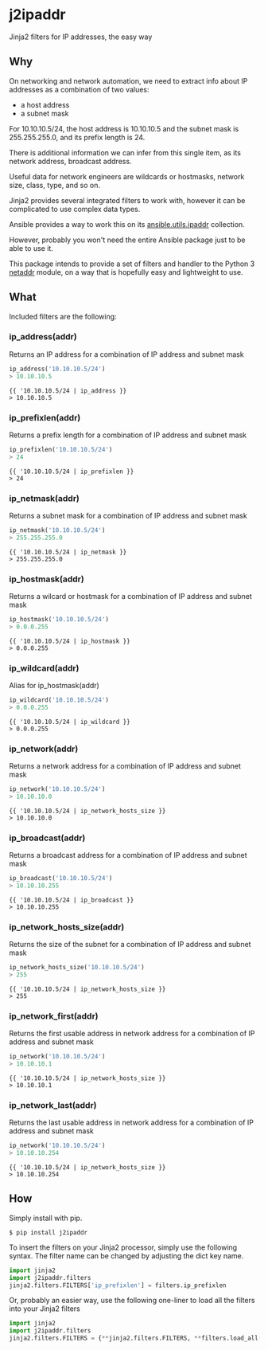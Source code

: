 # j2ipaddr

Jinja2 filters for IP addresses, the easy way

## Why

On networking and network automation, we need to extract info about IP addresses as a combination of two values:

- a host address
- a subnet mask

For 10.10.10.5/24, the host address is 10.10.10.5 and the subnet mask is 255.255.255.0, and its prefix length is 24.

There is additional information we can infer from this single item, as its network address, broadcast address.

Useful data for network engineers are wildcards or hostmasks, network size, class, type, and so on.

Jinja2 provides several integrated filters to work with, however it can be complicated to use complex data types.

Ansible provides a way to work this on its [ansible.utils.ipaddr](https://docs.ansible.com/ansible/latest/collections/ansible/utils/docsite/filters_ipaddr.html) collection.

However, probably you won't need the entire Ansible package just to be able to use it.

This package intends to provide a set of filters and handler to the Python 3 [netaddr](https://netaddr.readthedocs.io/en/latest/) module, on a way that is hopefully easy and lightweight to use.

## What

Included filters are the following:

### ip_address(addr)

Returns an IP address for a combination of IP address and subnet mask

``` Python
ip_address('10.10.10.5/24')
> 10.10.10.5
```

``` Jinja2
{{ '10.10.10.5/24 | ip_address }}
> 10.10.10.5
```

### ip_prefixlen(addr)

Returns a prefix length for a combination of IP address and subnet mask

``` Python
ip_prefixlen('10.10.10.5/24')
> 24
```

``` Jinja2
{{ '10.10.10.5/24 | ip_prefixlen }}
> 24
```

### ip_netmask(addr)

Returns a subnet mask for a combination of IP address and subnet mask

``` Python
ip_netmask('10.10.10.5/24')
> 255.255.255.0
```

``` Jinja2
{{ '10.10.10.5/24 | ip_netmask }}
> 255.255.255.0
```

### ip_hostmask(addr)

Returns a wilcard or hostmask for a combination of IP address and subnet mask

``` Python
ip_hostmask('10.10.10.5/24')
> 0.0.0.255
```

``` Jinja2
{{ '10.10.10.5/24 | ip_hostmask }}
> 0.0.0.255
```

### ip_wildcard(addr)

Alias for ip_hostmask(addr)

``` Python
ip_wildcard('10.10.10.5/24')
> 0.0.0.255
```

``` Jinja2
{{ '10.10.10.5/24 | ip_wildcard }}
> 0.0.0.255
```

### ip_network(addr)

Returns a network address for a combination of IP address and subnet mask

``` Python
ip_network('10.10.10.5/24')
> 10.10.10.0
```

``` Jinja2
{{ '10.10.10.5/24 | ip_network_hosts_size }}
> 10.10.10.0
```

### ip_broadcast(addr)

Returns a broadcast address for a combination of IP address and subnet mask

``` Python
ip_broadcast('10.10.10.5/24')
> 10.10.10.255
```

``` Jinja2
{{ '10.10.10.5/24 | ip_broadcast }}
> 10.10.10.255
```

### ip_network_hosts_size(addr)

Returns the size of the subnet for a combination of IP address and subnet mask

``` Python
ip_network_hosts_size('10.10.10.5/24')
> 255
```

``` Jinja2
{{ '10.10.10.5/24 | ip_network_hosts_size }}
> 255
```

### ip_network_first(addr)

Returns the first usable address in network address for a combination of IP address and subnet mask

``` Python
ip_network('10.10.10.5/24')
> 10.10.10.1
```

``` Jinja2
{{ '10.10.10.5/24 | ip_network_hosts_size }}
> 10.10.10.1
```

### ip_network_last(addr)

Returns the last usable address in network address for a combination of IP address and subnet mask

``` Python
ip_network('10.10.10.5/24')
> 10.10.10.254
```

``` Jinja2
{{ '10.10.10.5/24 | ip_network_hosts_size }}
> 10.10.10.254
```

## How

Simply install with pip.

``` Console
$ pip install j2ipaddr
```

To insert the filters on your Jinja2 processor, simply use the following syntax.
The filter name can be changed by adjusting the dict key name.

``` Python
import jinja2
import j2ipaddr.filters
jinja2.filters.FILTERS['ip_prefixlen'] = filters.ip_prefixlen
```

Or, probably an easier way, use the following one-liner to load all the filters into your Jinja2 filters

``` Python
import jinja2
import j2ipaddr.filters
jinja2.filters.FILTERS = {**jinja2.filters.FILTERS, **filters.load_all()}
```
